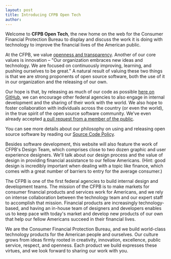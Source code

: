 ```yaml
---
layout: post
title: Introducing CFPB Open Tech
author: 
---
```


Welcome to **CFPB Open Tech**, the new home on the web for the Consumer Financial Protection Bureau to display and
discuss the work it is doing with technology to improve the financial lives of the American public.

At the CFPB, we value [openness and transparency](http://www.consumerfinance.gov/open/). Another of our core values
is innovation – "Our organization embraces new ideas and technology. We are focused on continuously improving,
learning, and pushing ourselves to be great." A natural result of valuing these two things is that we are strong
proponents of open source software, both the use of it in our organization and the releasing of our own.

Our hope is that, by releasing as much of our code as possible [here on GitHub](http://github.com/cfpb), we can
encourage other federal agencies to also engage in internal development and the sharing of their work with the
world. We also hope to foster collaboration with individuals across the country (or even the world), in the true
spirit of the open source software community. We've even already accepted
[a pull request from a member of the public](http://www.wired.com/wiredenterprise/2013/01/hack-the-government).

You can see more details about our philosophy on using and releasing open source software by reading our
[Source Code Policy](http://www.consumerfinance.gov/developers/sourcecodepolicy/).

Besides software development, this website will also feature the work of CFPB's Design Team, which comprises close
to two dozen graphic and user experience designers. We'll talk about our design process and the value of design in
providing financial assistance to our fellow Americans. (Hint: good design is incredibly important when dealing
with a topic like finance, which comes with a great number of barriers to entry for the average consumer.)

The CFPB is one of the first federal agencies to build internal design and development teams. The mission of the
CFPB is to make markets for consumer financial products and services work for Americans, and we rely on intense
collaboration between the technology team and our expert staff to accomplish that mission. Financial products are
increasingly technology-based, and having an in-house team of designers and developers enables us to keep pace with
today's market and develop new products of our own that help our fellow Americans succeed in their financial lives.

We are the Consumer Financial Protection Bureau, and we build world-class technology products for the American
people and ourselves. Our culture grows from ideas firmly rooted in creativity, innovation, excellence, public
service, respect, and openness. Each product we build expresses these virtues, and we look forward to sharing our
work with you.
